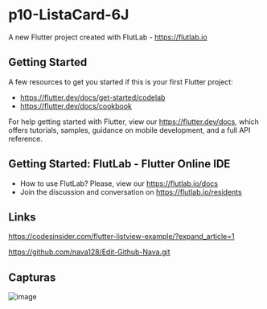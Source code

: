 # p10-ListaCard-6J

A new Flutter project created with FlutLab - https://flutlab.io

## Getting Started

A few resources to get you started if this is your first Flutter project:

- https://flutter.dev/docs/get-started/codelab
- https://flutter.dev/docs/cookbook

For help getting started with Flutter, view our
https://flutter.dev/docs, which offers tutorials,
samples, guidance on mobile development, and a full API reference.

## Getting Started: FlutLab - Flutter Online IDE

- How to use FlutLab? Please, view our https://flutlab.io/docs
- Join the discussion and conversation on https://flutlab.io/residents

## Links
https://codesinsider.com/flutter-listview-example/?expand_article=1

https://github.com/nava128/Edit-Github-Nava.git

## Capturas
![image](https://github.com/DAHolguin/Act10ListviewFlutlab/assets/143548047/98aa2416-8808-45dc-8c69-77831a2a2e5d)

